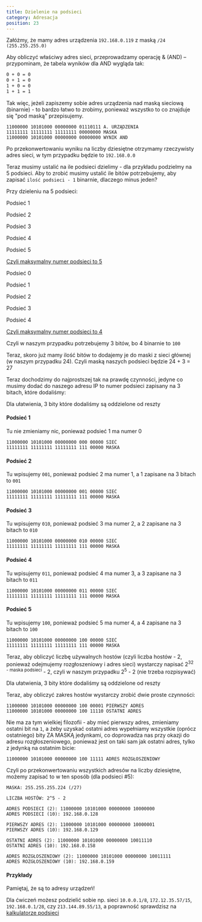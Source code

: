 ```yaml
---
title: Dzielenie na podsieci
category: Adresacja
position: 23
---
```


Załóżmy, że mamy adres urządzenia `192.168.0.119` z maską `/24 (255.255.255.0)`

Aby obliczyć właściwy adres sieci, przeprowadzamy operację & (AND) &ndash; przypominam, że tabela wyników dla AND wygląda
tak:
```md
0 + 0 = 0
0 + 1 = 0
1 + 0 = 0
1 + 1 = 1
```

Tak więc, jeżeli zapiszemy sobie adres urządzenia nad maską sieciową (binarnie) - to bardzo łatwo to zrobimy, ponieważ
wszystko to co znajduje się "pod maską" przepisujemy.
```
11000000 10101000 00000000 01110111 A. URZĄDZENIA
11111111 11111111 11111111 00000000 MASKA
11000000 10101000 00000000 00000000 WYNIK AND
```
Po przekonwertowaniu wyniku na liczby dziesiętne otrzymamy rzeczywisty adres sieci, w tym przypadku będzie to
`192.168.0.0`

Teraz musimy ustalić na ile podsieci dzielimy - dla przykładu podzielmy na 5 podsieci. Aby to zrobić musimy ustalić ile
bitów potrzebujemy, aby zapisać `ilość podsieci - 1` binarnie, dlaczego minus jeden?

Przy dzieleniu na 5 podsieci:

<alert type="danger">

Podsieć 1

Podsieć 2

Podsieć 3

Podsieć 4

Podsieć 5

<u>Czyli maksymalny numer podsieci to 5</u>

</alert>

<alert type="success">

Podsieć 0

Podsieć 1

Podsieć 2

Podsieć 3

Podsieć 4

<u>Czyli maksymalny numer podsieci to 4</u>

</alert>

Czyli w naszym przypadku potrzebujemy 3 bitów, bo 4 binarnie to `100`

Teraz, skoro już mamy ilość bitów to dodajemy je do maski z sieci głównej (w naszym przypadku 24). Czyli maską naszych
podsieci będzie 24 + 3 = 27

Teraz dochodzimy do najprostszej tak na prawdę czynności, jedyne co musimy dodać do naszego adresu IP to numer podsieci
zapisany na 3 bitach, które dodaliśmy:

<alert type="info">
Dla ułatwienia, 3 bity które dodaliśmy są oddzielone od reszty
</alert>

#### Podsieć 1
Tu nie zmieniamy nic, ponieważ podsieć 1 ma numer 0
```
11000000 10101000 00000000 000 00000 SIEĆ
11111111 11111111 11111111 111 00000 MASKA
```

#### Podsieć 2
Tu wpisujemy `001`, ponieważ podsieć 2 ma numer 1, a 1 zapisane na 3 bitach to `001`
```
11000000 10101000 00000000 001 00000 SIEĆ
11111111 11111111 11111111 111 00000 MASKA
```

#### Podsieć 3
Tu wpisujemy `010`, ponieważ podsieć 3 ma numer 2, a 2 zapisane na 3 bitach to `010`
```
11000000 10101000 00000000 010 00000 SIEĆ
11111111 11111111 11111111 111 00000 MASKA
```

#### Podsieć 4
Tu wpisujemy `011`, ponieważ podsieć 4 ma numer 3, a 3 zapisane na 3 bitach to `011`
```
11000000 10101000 00000000 011 00000 SIEĆ
11111111 11111111 11111111 111 00000 MASKA
```

#### Podsieć 5
Tu wpisujemy `100`, ponieważ podsieć 5 ma numer 4, a 4 zapisane na 3 bitach to `100`
```
11000000 10101000 00000000 100 00000 SIEĆ
11111111 11111111 11111111 111 00000 MASKA
```

Teraz, aby obliczyć liczbę używalnych hostów (czyli liczba hostów - 2, ponieważ odejmujemy rozgłoszeniowy i adres sieci)
wystarczy napisać 2<sup>32 - maska podsieci</sup> - 2, czyli w naszym przypadku 2<sup>5</sup> - 2 (nie trzeba rozpisywać)

<alert type="info">
Dla ułatwienia, 3 bity które dodaliśmy są oddzielone od reszty
</alert>

Teraz, aby obliczyć zakres hostów wystarczy zrobić dwie proste czynności:

```
11000000 10101000 00000000 100 00001 PIERWSZY ADRES
11000000 10101000 00000000 100 11110 OSTATNI ADRES
```

Nie ma za tym wielkiej filozofii - aby mieć pierwszy adres, zmieniamy ostatni bit na `1`, a żeby uzyskać ostatni adres
wypełniamy wszystkie (oprócz ostatniego) bity ZA MASKĄ jedynkami, co doprowadza nas przy okazji do adresu rozgłoszeniowego,
ponieważ jest on taki sam jak ostatni adres, tylko z jedynką na ostatnim bicie:

```
11000000 10101000 00000000 100 11111 ADRES ROZGŁOSZENIOWY
```

Czyli po przekonwertowaniu wszystkich adresów na liczby dziesiętne, możemy zapisać to w ten sposób (dla podsieci #5):
```
MASKA: 255.255.255.224 (/27)

LICZBA HOSTÓW: 2^5 - 2

ADRES PODSIECI (2): 11000000 10101000 00000000 10000000
ADRES PODSIECI (10): 192.168.0.128

PIERWSZY ADRES (2): 11000000 10101000 00000000 10000001
PIERWSZY ADRES (10): 192.168.0.129

OSTATNI ADRES (2): 11000000 10101000 00000000 10011110
OSTATNI ADRES (10): 192.168.0.158

ADRES ROZGŁOSZENIOWY (2): 11000000 10101000 00000000 10011111
ADRES ROZGŁOSZENIOWY (10): 192.168.0.159
```

#### Przykłady

<alert type="warning">
Pamiętaj, że są to adresy urządzeń!
</alert>

Dla ćwiczeń możesz podzielić sobie np. sieci `10.0.0.1/8`, `172.12.35.57/15`, `192.168.0.1/28`, czy `213.144.89.55/13`,
a poprawność sprawdzisz na [kalkulatorze podsieci](https://kalkulator.citymeet.xyz)
